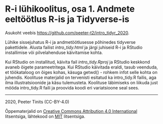 # R-i lühikoolitus, osa 1. Andmete eeltöötlus R-is ja Tidyverse-is

Asukoht veebis https://github.com/peeter-t2/intro_tidyr_2020.

Lühike sissejuhatus R-i ja andmetöötlusesse põhinedes tidyverse pakettidele. Alusta failist *intro_tidy.html* ja järgi juhiseid R-i ja RStudio installimise või pilvelahenduse käivitamise kohta. 

Kui RStudio on installitud, käivita fail *intro_tidy.Rproj* ja RStudio keskkond avaneb õigete parameetritega. Kui RStudio käivitada eraldi, tasub veenduda, et töökataloog on õiges kohas, käsuga getwd() - rohkem infot selle kohta on juhendis. Koolituse materjalid on tervenisti esitatud ka intro_tidy.R failis, aga ilma illustratsioonide ja käsu tulemusteta. Koolituse läbimiseks on liikuda just mööda intro_tidy.R faili ja proovida koodi eri variatsioone seal sees.


--------------

2020, Peeter Tinits (CC-BY-4.0)

Õppematerjalid on [Creative Commons Attribution 4.0 International](https://creativecommons.org/licenses/by/4.0/) litsentsiga, lähtekood on [MIT](https://choosealicense.com/licenses/mit/) litsentsiga.
